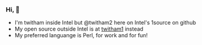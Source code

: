 ### Hi, 👋

- I'm twitham inside Intel but @twitham2 here on Intel's 1source on github
- My open source outside Intel is at [twitham1](https://github.com/twitham1/) instead
- My preferred languange is Perl, for work and for fun!

<!--
**twitham2/twitham2** is a ✨ _special_ ✨ repository because its `README.md` (this file) appears on your GitHub profile.

Here are some ideas to get you started:

- 🔭 I’m currently working on ...
- 👯 I’m looking to collaborate on ...
- 🤔 I’m looking for help with ...
- 💬 Ask me about ...
- 📫 How to reach me: ...
- 😄 Pronouns: ...
- ⚡ Fun fact: ...
-->

